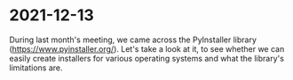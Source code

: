 # 2021-12-13

During last month's meeting, we came across the PyInstaller library (https://www.pyinstaller.org/). Let's take a look at it, to see whether we can easily create installers for various operating systems and what the library's limitations are.


